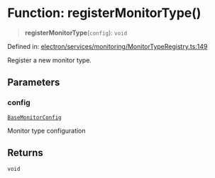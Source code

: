 # Function: registerMonitorType()

> **registerMonitorType**(`config`): `void`

Defined in: [electron/services/monitoring/MonitorTypeRegistry.ts:149](https://github.com/Nick2bad4u/Uptime-Watcher/blob/dca5483e793478722cd3e6e125cafcec5fc771f0/electron/services/monitoring/MonitorTypeRegistry.ts#L149)

Register a new monitor type.

## Parameters

### config

[`BaseMonitorConfig`](../interfaces/BaseMonitorConfig.md)

Monitor type configuration

## Returns

`void`
